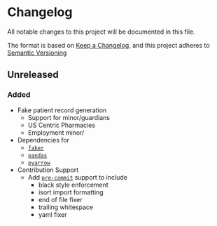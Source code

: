 # Changelog

All notable changes to this project will be documented in this file.

The format is based on [Keep a Changelog](https://keepachangelog.com/en/1.0.0), and this project adheres to [Semantic Versioning](https://semver.org/spec/v2.0.0.html)

## Unreleased

### Added

- Fake patient record generation
  - Support for minor/guardians
  - US Centric Pharmacies
  - Employment minor/
- Dependencies for
  - [`faker`](https://faker.readthedocs.io/en/master/index.html)
  - [`pandas`](https://pandas.pydata.org/)
  - [`pyarrow`](https://arrow.apache.org/docs/python/)
- Contribution Support
  - Add [`pre-commit`](https://github.com/pre-commit/) support to include
    - black style enforcement
    - isort import formatting
    - end of file fixer
    - trailing whitespace
    - yaml fixer
